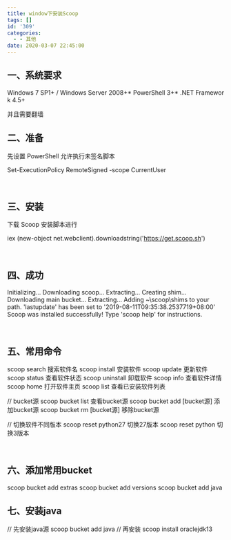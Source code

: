 ```yaml
---
title: window下安装Scoop
tags: []
id: '309'
categories:
  - - 其他
date: 2020-03-07 22:45:00
---
```


## 一、系统要求

Windows 7 SP1+ / Windows Server 2008+\* PowerShell 3+\* .NET Framework 4.5+

并且需要翻墙

## 二、准备

先设置 PowerShell 允许执行未签名脚本

Set-ExecutionPolicy RemoteSigned -scope CurrentUser

 

## 三、安装

下载 Scoop 安装脚本进行

iex (new-object net.webclient).downloadstring('https://get.scoop.sh')

 

## 四、成功

Initializing...
Downloading scoop...
Extracting...
Creating shim...
Downloading main bucket...
Extracting...
Adding ~\\scoop\\shims to your path.
'lastupdate' has been set to '2019-08-11T09:35:38.2537719+08:00'
Scoop was installed successfully!
Type 'scoop help' for instructions.

 

## 五、常用命令

scoop search 搜索软件名
scoop install 安装软件
scoop update 更新软件
scoop status 查看软件状态
scoop uninstall 卸载软件
scoop info 查看软件详情
scoop home 打开软件主页
scoop list 查看已安装软件列表

// bucket源
scoop bucket list 查看bucket源
scoop bucket add \[bucket源\] 添加bucket源
scoop bucket rm \[bucket源\] 移除bucket源

// 切换软件不同版本
scoop reset python27 切换27版本
scoop reset python 切换3版本

 

## 六、添加常用bucket

scoop bucket add extras
scoop bucket add versions
scoop bucket add java

## 七、安装java

// 先安装java源
scoop bucket add java
// 再安装
scoop install oraclejdk13